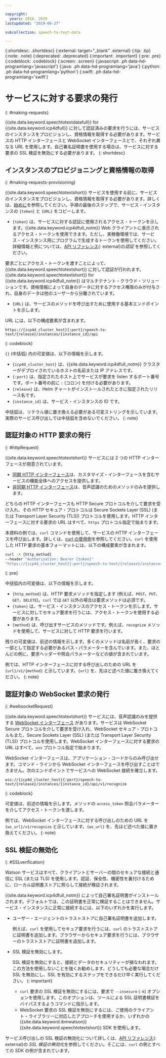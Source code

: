 ```yaml
---

copyright:
  years: 2018, 2019
lastupdated: "2019-06-27"

subcollection: speech-to-text-data

---
```


{:shortdesc: .shortdesc}
{:external: target="_blank" .external}
{:tip: .tip}
{:note: .note}
{:deprecated: .deprecated}
{:important: .important}
{:pre: .pre}
{:codeblock: .codeblock}
{:screen: .screen}
{:javascript: .ph data-hd-programlang='javascript'}
{:java: .ph data-hd-programlang='java'}
{:python: .ph data-hd-programlang='python'}
{:swift: .ph data-hd-programlang='swift'}

# サービスに対する要求の発行
{: #making-requests}

{{site.data.keyword.speechtotextdatafull}} for {{site.data.keyword.icp4dfull}} に対して認証済みの要求を行うには、サービスのインスタンスをプロビジョンし、資格情報を取得する必要があります。サービスの HTTP インターフェースと WebSocket インターフェースとで、それぞれ異なる URL を使用します。自己署名証明書を使用する場合は、サービスに対する要求の SSL 検証を無効にする必要があります。
{: shortdesc}

## インスタンスのプロビジョニングと資格情報の取得
{: #making-requests-provisioning}

{{site.data.keyword.speechtotextshort}} サービスを使用する前に、サービスのインスタンスをプロビジョンし、資格情報を取得する必要があります。詳しくは、[始めに](/docs/services/speech-to-text-data?topic=speech-to-text-data-gettingStarted#before-you-begin)を参照してください。手順の最後のステップで、サービス・インスタンスの `{token}` と `{URL}` をコピーします。

-   `{token}` は、サービスに対する認証に使用されるアクセス・トークンを示します。{{site.data.keyword.icp4dfull_notm}} Web クライアントに表示されるアクセス・トークンを使用できます。ただし、実稼働環境では、サービス・インスタンス用にプログラムで生成するトークンを使用してください。詳細情報と例については、[API リファレンス](https://{DomainName}/apidocs/speech-to-text-data#authentication){: external}の*認証* を参照してください。

要求ごとにアクセス・トークンを渡すことによって、{{site.data.keyword.speechtotextshort}} に対して認証が行われます。{{site.data.keyword.speechtotextshort}} for {{site.data.keyword.icp4dfull_notm}} はマルチテナント・クラウド・ソリューションです。資格情報によって自身のデータに対するアクセス権限のみが付与され、自身のデータは他のユーザーから分離されています。
-   `{URL}` は、サービスのメソッドを呼び出すために使用する基本エンドポイントを示します。

URL には、以下の構成要素が含まれます。

```
https://{icp4d_cluster_host}{:port}/speech-to-text/{release}/instances/{instance_id}/api
```
{: codeblock}

`{}` (中括弧) 内の可変値は、以下の情報を示します。

-   `{icp4d_cluster_host}` は、{{site.data.keyword.icp4dfull_notm}} クラスターがデプロイされているホストの名前または IP アドレスです。
-   `{:port}` は、指定されたホスト上でサービスが要求を listen するポート番号です。ポート番号の前に `:` (コロン) を付ける必要があります。
-   `{release}` は、Helm チャートがインストールされたときに指定されたリリース名です。
-   `{instance_id}` は、サービス・インスタンスの ID です。

中括弧は、リテラル値に置き換える必要がある可変ストリングを示しています。実際のサービス呼び出しでは中括弧を含めないでください。
{: note}

## 認証対象の HTTP 要求の発行
{: #httpRequest}

{{site.data.keyword.speechtotextshort}} サービスには 2 つの HTTP インターフェースが用意されています。

-   [同期 HTTP インターフェース](/docs/services/speech-to-text-data?topic=speech-to-text-data-http)は、カスタマイズ・インターフェースを含むサービスの機能全体へのアクセスを提供します。
-   [非同期 HTTP インターフェース](/docs/services/speech-to-text-data?topic=speech-to-text-data-async)は、音声認識のためのメソッドのみを提供します。

どちらの HTTP インターフェースも HTTP Secure プロトコルを介して要求を受け入れ、その HTTP セキュア・プロトコルは Secure Sockets Layer (SSL) (または Transport Layer Security (TLS)) プロトコルを使用します。HTTP インターフェースに対する要求の URL はすべて、`https` プロトコル指定で始まります。

本資料の例では、`curl` コマンドを使用して、サービスの HTTP インターフェースを呼び出します。詳しくは、[curl の使用例](/docs/services/speech-to-text-data?topic=speech-to-text-data-gettingStarted#getting-started-curl)を参照してください。`curl` を使用した HTTP 要求の基本フォーマットには、以下の構成要素が含まれます。

```bash
curl -X {http_method}
--header "Authorization: Bearer {token}"
"https://{icp4d_cluster_host}{:port}/speech-to-text/{release}/instances/{instance_id}/api/v1/{method}"
```
{: pre}

中括弧内の可変値は、以下の情報を示します。

-   `{http_method}` は、HTTP 要求メソッドを指定します (例えば、`POST`、`PUT`、`GET`、`DELETE`)。`curl` では `GET` 以外の場合は要求メソッドは必須です。
-   `{token}` は、サービス・インスタンスのアクセス・トークンを示します。サービスに対してセキュア要求を行うには、アクセス・トークンを使用する必要があります。
-   `{method}` は、呼び出すサービスのメソッドです。例えば、`recognize` メソッドを使用して、サービスに対して HTTP 要求を行います。

残りの可変値は、前述の情報を示します。多くのメソッドは名前が長く、要求の一部として指定する必要があるパス・パラメーターを含んでいます。また、ほとんどの例に、要求ヘッダーや照会パラメーターなどの値が含まれています。

例では、HTTP インターフェースに対する呼び出しのための URL を `{url}/v1/{method}` と示しています。`{url}` を、先ほど述べた値に置き換えてください。
{: note}

## 認証対象の WebSocket 要求の発行
{: #websocketRequest}

{{site.data.keyword.speechtotextshort}} サービスには、音声認識のみを提供する [WebSocket インターフェース](/docs/services/speech-to-text-data?topic=speech-to-text-data-websockets) があります。サービスは WebSocket Secure プロトコルを介して要求を受け入れ、WebSocket セキュア・プロトコルもまた、Secure Sockets Layer (SSL) (または Transport Layer Security (TLS)) プロトコルを使用します。WebSocket インターフェースに対する要求の URL はすべて、`wss` プロトコル指定で始まります。

WebSocket インターフェースは、アプリケーション・コードからのみ呼び出せます。コマンド・ラインから WebSocket インターフェースを呼び出すことはできません。次のエンドポイントでサービスへの WebSocket 接続を確立します。

```
wss://{icp4d_cluster_host}{:port}/speech-to-text/{release}/instances/{instance_id}/api/v1/recognize
```
{: codeblock}

可変値は、前述の情報を示します。メソッドの `access_token` 照会パラメーターを介してアクセス・トークンを渡します。

例では、WebSocket インターフェースに対する呼び出しのための URL を `{ws_url}/v1/recognize` と示しています。`{ws_url}` を、先ほど述べた値に置き換えてください。
{: note}

## SSL 検証の無効化
{: #SSLverification}

Watson サービスはすべて、クライアントとサーバーの間のセキュアな接続と通信に SSL (または TLS) を使用します。認証、保全性、機密性を裏付けるために、ローカル証明書ストアに照らして接続が検証されます。

{{site.data.keyword.icp4dfull_notm}} によって自己署名証明書がインストールされます。デフォルトでは、この証明書を正常に検証することはできません。サービス・インスタンスに正常に接続するには、以下のいずれかを実行します。

-   ユーザー・エージェントのトラストストアに自己署名証明書を追加します。

    例えば、`curl` を使用してセキュア要求を行うには、`curl` のトラストストアに証明書を追加します。ブラウザーからセキュア要求を行うには、ブラウザーのトラストストアに証明書を追加します。
-   SSL 検証を無効にします。

    SSL 検証を無効にすると、接続とデータのセキュリティーが損なわれます。この方法を使用しないことを強くお勧めします。どうしても必要な場合だけ SSL を無効にし、SSL を有効にするステップをできるだけ早く実行してください。
    {: important}

    -   `curl` 要求の SSL 検証を無効にするには、要求で `--insecure` (`-k`) オプションを使用します。このオプションは、ツールによる SSL 証明書検証をバイパスするようコマンドに指示します。
    -   WebSocket 要求の SSL 検証を無効にするには、ご使用のクライアント・ライブラリーに対応したアプローチを使用するか、いずれかの {{site.data.keyword.ibmwatson}} {{site.data.keyword.speechtotextshort}} SDK を使用します。

サービス呼び出しの SSL 検証の無効化について詳しくは、[API リファレンス](https://{DomainName}/apidocs/speech-to-text-data#disabling-ssl){: external}の *SSL 検証の無効化*を参照してください。そこには、`curl` の例とすべての SDK の例が含まれています。
